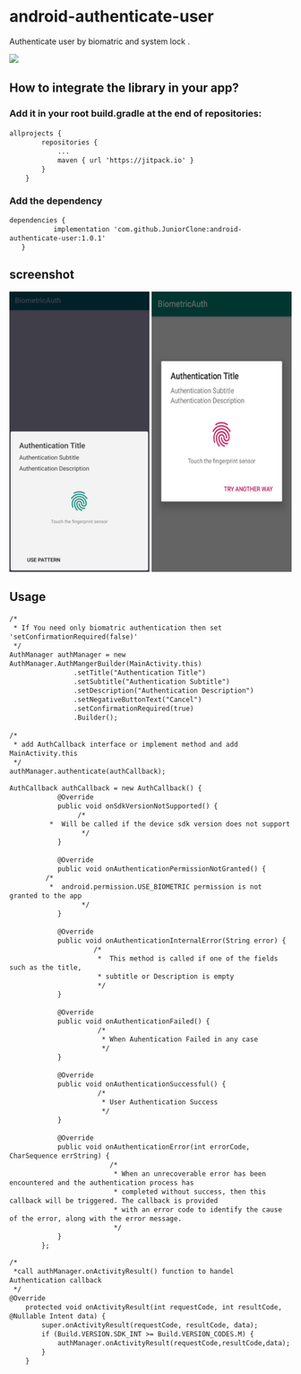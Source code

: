 # android-authenticate-user


Authenticate user by biomatric and system lock .

[![](https://jitpack.io/v/JuniorClone/android-authenticate-user.svg)](https://jitpack.io/#JuniorClone/android-authenticate-user)

## How to integrate the library in your app?
### Add it in your root build.gradle at the end of repositories:

```
allprojects {
		repositories {
			...
			maven { url 'https://jitpack.io' }
		}
	}
  ```
  
 ### Add the dependency
 
 ```
 dependencies {
	        implementation 'com.github.JuniorClone:android-authenticate-user:1.0.1'
	}
  ```
  
## screenshot

<p align="center">
  <img src="screenshot/v28.jpg" width="250" height="500" />
  <img src="screenshot/v23.jpeg" width="250" height="500" /> 
</p>


## Usage

```
/*
 * If You need only biomatric authentication then set 'setConfirmationRequired(false)'
 */
AuthManager authManager = new AuthManager.AuthMangerBuilder(MainActivity.this)
                .setTitle("Authentication Title")
                .setSubtitle("Authentication Subtitle")
                .setDescription("Authentication Description")
                .setNegativeButtonText("Cancel")
                .setConfirmationRequired(true)
                .Builder();

/*
 * add AuthCallback interface or implement method and add MainActivity.this
 */
authManager.authenticate(authCallback);
```

```
AuthCallback authCallback = new AuthCallback() {
            @Override
            public void onSdkVersionNotSupported() {
                 /*  
		  *  Will be called if the device sdk version does not support
                  */
            }

            @Override
            public void onAuthenticationPermissionNotGranted() {
		 /*  
		  *  android.permission.USE_BIOMETRIC permission is not granted to the app
                  */
            }

            @Override
            public void onAuthenticationInternalError(String error) {
                     /*  
                      *  This method is called if one of the fields such as the title,
                      * subtitle or Description is empty
                      */
            }

            @Override
            public void onAuthenticationFailed() {
                      /*  
                       * When Auhentication Failed in any case
                       */
            }

            @Override
            public void onAuthenticationSuccessful() {
                      /*  
                       * User Authentication Success
                       */
            }

            @Override
            public void onAuthenticationError(int errorCode, CharSequence errString) {
                         /*  
                          * When an unrecoverable error has been encountered and the authentication process has 
                          * completed without success, then this callback will be triggered. The callback is provided 
                          * with an error code to identify the cause of the error, along with the error message. 
                          */
            }
        };
```

```
/*
 *call authManager.onActivityResult() function to handel Authentication callback
 */
@Override
    protected void onActivityResult(int requestCode, int resultCode, @Nullable Intent data) {
        super.onActivityResult(requestCode, resultCode, data);
        if (Build.VERSION.SDK_INT >= Build.VERSION_CODES.M) {
            authManager.onActivityResult(requestCode,resultCode,data);
        }
    }
```
